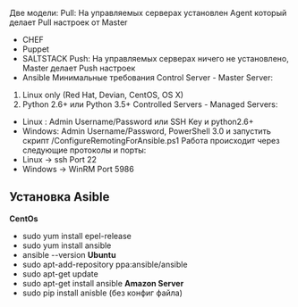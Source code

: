 Две модели:
Pull: На управляемых серверах установлен Agent который делает Pull настроек от Master
- CHEF
- Puppet
- SALTSTACK
Push: На управляемых серверах ничего не установлено, Master делает Push настроек
- Ansible
Минимальные требования
Control Server - Master Server:
1. Linux only (Red Hat, Devian, CentOS, OS X)
2. Python 2.6+ или Python 3.5+
Controlled Servers - Managed Servers:
- Linux : Admin Username/Password или SSH Key и python2.6+
- Windows: Admin Username/Password, PowerShell 3.0 и запустить скрипт /ConfigureRemotingForAnsible.ps1
Работа происходит через следующие протоколы и порты:
- Linux -> ssh Port 22
- Windows -> WinRM Port 5986
## Установка Asible
**CentOs**
- sudo yum install epel-release
- sudo yum install ansible
- ansible --version
**Ubuntu**
- sudo apt-add-repository ppa:ansible/ansible
- sudo apt-get update 
- sudo apt-get install ansible
**Amazon Server**
- sudo pip install anisble (без конфиг файла)